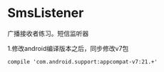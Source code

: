 # SmsListener
广播接收者练习。短信监听器

1.修改android编译版本之后，同步修改v7包

```
compile 'com.android.support:appcompat-v7:21.+'
```
